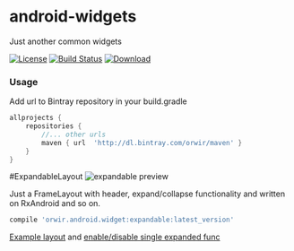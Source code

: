 # android-widgets

Just another common widgets

[![License](https://raw.githubusercontent.com/novoda/novoda/master/assets/btn_apache_lisence.png)](LICENSE.txt)
[![Build Status](https://travis-ci.org/orwir/android-widgets.svg?branch=master)](https://travis-ci.org/orwir/android-widgets)
[![Download](https://api.bintray.com/packages/orwir/maven/android-widgets/images/download.svg) ](https://bintray.com/orwir/maven/android-widgets/_latestVersion)

### Usage

Add url to Bintray repository in your build.gradle
```groovy
allprojects {
    repositories {
        //... other urls
        maven { url  'http://dl.bintray.com/orwir/maven' }
    }
}
```


#ExpandableLayout
![expandable preview](https://gifyu.com/images/expandable_layout.gif)

Just a FrameLayout with header, expand/collapse functionality and written on RxAndroid and so on.
```groovy
compile 'orwir.android.widget:expandable:latest_version'
```
[Example layout](https://github.com/orwir/android-widgets/blob/master/app/src/main/res/layout/activity_expandable_layout.xml) and 
[enable/disable single expanded func](https://github.com/orwir/android-widgets/blob/master/app/src/main/java/orwir/widget/example/ExpandableLayoutActivity.java#L48)

